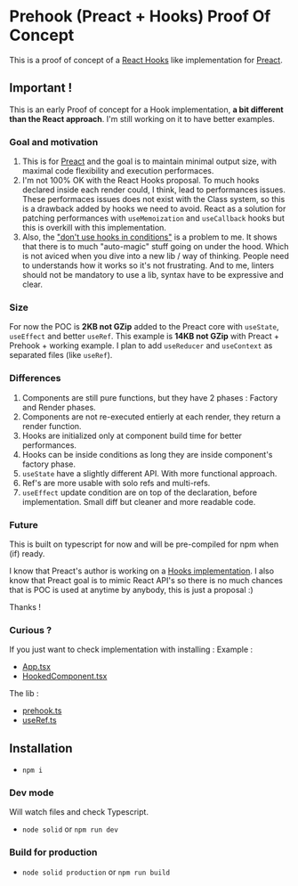 # Prehook (Preact + Hooks) Proof Of Concept
This is a proof of concept of a [React Hooks](https://reactjs.org/docs/hooks-reference.html) like implementation for [Preact](https://preactjs.com/).

## Important !
This is an early Proof of concept for a Hook implementation, **a bit different than the React approach**.
I'm still working on it to have better examples.

### Goal and motivation
1. This is for [Preact](https://preactjs.com/) and the goal is to maintain minimal output size, with maximal code flexibility and execution performaces.
2. I'm not 100% OK with the React Hooks proposal. To much hooks declared inside each render could, I think, lead to performances issues. These performaces issues does not exist with the Class system, so this is a drawback added by hooks we need to avoid.
React as a solution for patching performances with `useMemoization` and `useCallback` hooks but this is overkill with this implementation.
3. Also, the ["don't use hooks in conditions"](https://youtu.be/dpw9EHDh2bM?t=1942) is a problem to me. It shows that there is to much "auto-magic" stuff going on under the hood. Which is not aviced when you dive into a new lib / way of thinking. People need to understands how it works so it's not frustrating. And to me, linters should not be mandatory to use a lib, syntax have to be expressive and clear.

### Size
For now the POC is **2KB not GZip** added to the Preact core with `useState`, `useEffect` and better `useRef`.
This example is **14KB not GZip** with Preact + Prehook + working example.
I plan to add `useReducer` and `useContext` as separated files (like `useRef`).

### Differences
1. Components are still pure functions, but they have 2 phases : Factory and Render phases.
2. Components are not re-executed entierly at each render, they return a render function.
3. Hooks are initialized only at component build time for better performances.
4. Hooks can be inside conditions as long they are inside component's factory phase.
5. `useState` have a slightly different API. With more functional approach.
6. Ref's are more usable with solo refs and multi-refs.
7. `useEffect` update condition are on top of the declaration, before implementation. Small diff but cleaner and more readable code.

### Future
This is built on typescript for now and will be pre-compiled for npm when (if) ready.

I know that Preact's author is working on a [Hooks implementation](https://twitter.com/_developit/status/1057426596779450368).
I also know that Preact goal is to mimic React API's so there is no much chances that is POC is used at anytime by anybody, this is just a proposal :)

Thanks !

### Curious ?

If you just want to check implementation with installing :
Example :
- [App.tsx](https://github.com/solid-js/prehook-proof-of-concept/blob/master/src/App.tsx)
- [HookedComponent.tsx](https://github.com/solid-js/prehook-proof-of-concept/blob/master/src/HookedComponent.tsx)

The lib :
- [prehook.ts](https://github.com/solid-js/prehook-proof-of-concept/blob/master/lib/prehook/prehook.ts)
- [useRef.ts](https://github.com/solid-js/prehook-proof-of-concept/blob/master/lib/prehook/useRef.ts)

## Installation

- `npm i`

### Dev mode
Will watch files and check Typescript.
- `node solid` or `npm run dev`

### Build for production
- `node solid production` or `npm run build`
